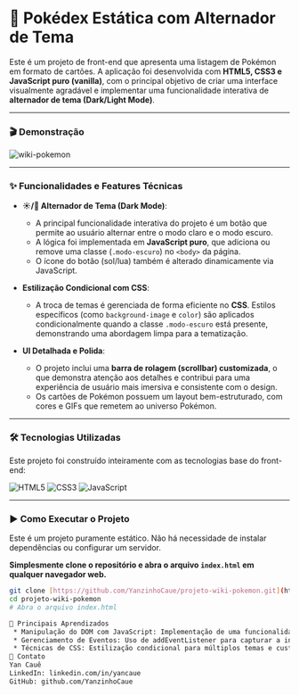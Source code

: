 # 🔴 Pokédex Estática com Alternador de Tema

Este é um projeto de front-end que apresenta uma listagem de Pokémon em formato de cartões. A aplicação foi desenvolvida com **HTML5, CSS3 e JavaScript puro (vanilla)**, com o principal objetivo de criar uma interface visualmente agradável e implementar uma funcionalidade interativa de **alternador de tema (Dark/Light Mode)**.

---

### **🎬 Demonstração**

![wiki-pokemon](https://github.com/YanzinhoCaue/PROJETO-WIKI-POKEMON/assets/127339610/c4026a2f-1eed-4628-a952-eeacda7f2817)

---

### **✨ Funcionalidades e Features Técnicas**

* **☀️/🌙 Alternador de Tema (Dark Mode)**:
    * A principal funcionalidade interativa do projeto é um botão que permite ao usuário alternar entre o modo claro e o modo escuro.
    * A lógica foi implementada em **JavaScript puro**, que adiciona ou remove uma classe (`.modo-escuro`) no `<body>` da página.
    * O ícone do botão (sol/lua) também é alterado dinamicamente via JavaScript.

* **Estilização Condicional com CSS**:
    * A troca de temas é gerenciada de forma eficiente no **CSS**. Estilos específicos (como `background-image` e `color`) são aplicados condicionalmente quando a classe `.modo-escuro` está presente, demonstrando uma abordagem limpa para a tematização.

* **UI Detalhada e Polida**:
    * O projeto inclui uma **barra de rolagem (scrollbar) customizada**, o que demonstra atenção aos detalhes e contribui para uma experiência de usuário mais imersiva e consistente com o design.
    * Os cartões de Pokémon possuem um layout bem-estruturado, com cores e GIFs que remetem ao universo Pokémon.

---

### **🛠️ Tecnologias Utilizadas**

Este projeto foi construído inteiramente com as tecnologias base do front-end:

![HTML5](https://img.shields.io/badge/HTML5-E34F26?style-for-the-badge&logo=html5&logoColor=white)
![CSS3](https://img.shields.io/badge/CSS3-1572B6?style-for-the-badge&logo=css3&logoColor=white)
![JavaScript](https://img.shields.io/badge/JavaScript-F7DF1E?style-for-the-badge&logo=javascript&logoColor=black)

---

### **▶️ Como Executar o Projeto**

Este é um projeto puramente estático. Não há necessidade de instalar dependências ou configurar um servidor.

**Simplesmente clone o repositório e abra o arquivo `index.html` em qualquer navegador web.**

```bash
git clone [https://github.com/YanzinhoCaue/projeto-wiki-pokemon.git](https://github.com/YanzinhoCaue/projeto-wiki-pokemon.git)
cd projeto-wiki-pokemon
# Abra o arquivo index.html

🧠 Principais Aprendizados
 * Manipulação do DOM com JavaScript: Implementação de uma funcionalidade interativa (troca de tema) através da manipulação de classes e atributos de elementos HTML.
 * Gerenciamento de Eventos: Uso de addEventListener para capturar a interação do usuário.
 * Técnicas de CSS: Estilização condicional para múltiplos temas e customização de elementos da UI, como a barra de rolagem.
💬 Contato
Yan Cauê
LinkedIn: linkedin.com/in/yancaue
GitHub: github.com/YanzinhoCaue

